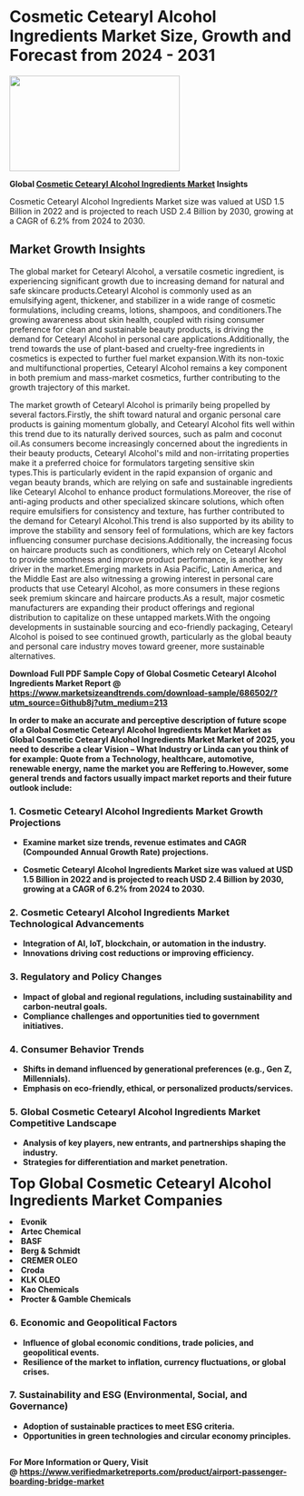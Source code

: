 <H1>Cosmetic Cetearyl Alcohol Ingredients Market Size, Growth and Forecast from 2024 - 2031</H1><img class="aligncenter size-medium wp-image-584254" src="https://thirdeyenews.in/wp-content/uploads/2024/09/Global-Market-Research-300x168.jpeg" alt="" width="300" height="168" /><p><strong>Global&nbsp;<a href="https://www.marketsizeandtrends.com/download-sample/686502/?utm_source=Github8j?utm_medium=213">Cosmetic Cetearyl Alcohol Ingredients Market</a> Insights</strong></p><p>Cosmetic Cetearyl Alcohol Ingredients Market size was valued at USD 1.5 Billion in 2022 and is projected to reach USD 2.4 Billion by 2030, growing at a CAGR of 6.2% from 2024 to 2030.</p><p><h2>Market Growth Insights</h2> <p>The global market for Cetearyl Alcohol, a versatile cosmetic ingredient, is experiencing significant growth due to increasing demand for natural and safe skincare products.Cetearyl Alcohol is commonly used as an emulsifying agent, thickener, and stabilizer in a wide range of cosmetic formulations, including creams, lotions, shampoos, and conditioners.The growing awareness about skin health, coupled with rising consumer preference for clean and sustainable beauty products, is driving the demand for Cetearyl Alcohol in personal care applications.Additionally, the trend towards the use of plant-based and cruelty-free ingredients in cosmetics is expected to further fuel market expansion.With its non-toxic and multifunctional properties, Cetearyl Alcohol remains a key component in both premium and mass-market cosmetics, further contributing to the growth trajectory of this market.<strong></strong></p> <p>The market growth of Cetearyl Alcohol is primarily being propelled by several factors.Firstly, the shift toward natural and organic personal care products is gaining momentum globally, and Cetearyl Alcohol fits well within this trend due to its naturally derived sources, such as palm and coconut oil.As consumers become increasingly concerned about the ingredients in their beauty products, Cetearyl Alcohol's mild and non-irritating properties make it a preferred choice for formulators targeting sensitive skin types.This is particularly evident in the rapid expansion of organic and vegan beauty brands, which are relying on safe and sustainable ingredients like Cetearyl Alcohol to enhance product formulations.Moreover, the rise of anti-aging products and other specialized skincare solutions, which often require emulsifiers for consistency and texture, has further contributed to the demand for Cetearyl Alcohol.This trend is also supported by its ability to improve the stability and sensory feel of formulations, which are key factors influencing consumer purchase decisions.Additionally, the increasing focus on haircare products such as conditioners, which rely on Cetearyl Alcohol to provide smoothness and improve product performance, is another key driver in the market.Emerging markets in Asia Pacific, Latin America, and the Middle East are also witnessing a growing interest in personal care products that use Cetearyl Alcohol, as more consumers in these regions seek premium skincare and haircare products.As a result, major cosmetic manufacturers are expanding their product offerings and regional distribution to capitalize on these untapped markets.With the ongoing developments in sustainable sourcing and eco-friendly packaging, Cetearyl Alcohol is poised to see continued growth, particularly as the global beauty and personal care industry moves toward greener, more sustainable alternatives.<strong></p><p><span class=""><strong>Download Full PDF Sample Copy of Global Cosmetic Cetearyl Alcohol Ingredients Market Report</strong> @ <a href="https://www.marketsizeandtrends.com/download-sample/686502/?utm_source=Github8j?utm_medium=213" target="_blank">https://www.marketsizeandtrends.com/download-sample/686502/?utm_source=Github8j?utm_medium=213</a></span></p><p>In order to make an accurate and perceptive description of future scope of a Global&nbsp;Cosmetic Cetearyl Alcohol Ingredients Market Market as Global&nbsp;Cosmetic Cetearyl Alcohol Ingredients Market Market of 2025, you need to describe a clear Vision &ndash; What Industry or Linda can you think of for example: Quote from a Technology, healthcare, automotive, renewable energy, name the market you are Reffering to.However, some general trends and factors usually impact market reports and their future outlook include:</p><h3>1.&nbsp;<strong>Cosmetic Cetearyl Alcohol Ingredients Market Growth Projections</strong></h3><ul><li>Examine market size trends, revenue estimates and CAGR (Compounded Annual Growth Rate) projections.</li><li><p>Cosmetic Cetearyl Alcohol Ingredients Market size was valued at USD 1.5 Billion in 2022 and is projected to reach USD 2.4 Billion by 2030, growing at a CAGR of 6.2% from 2024 to 2030.</p></li></ul><h3>2.&nbsp;<strong>Cosmetic Cetearyl Alcohol Ingredients Market Technological Advancements</strong></h3><ul><li>Integration of AI, IoT, blockchain, or automation in the industry.</li><li>Innovations driving cost reductions or improving efficiency.</li></ul><h3>3.&nbsp;<strong>Regulatory and Policy Changes</strong></h3><ul><li>Impact of global and regional regulations, including sustainability and carbon-neutral goals.</li><li>Compliance challenges and opportunities tied to government initiatives.</li></ul><h3>4.&nbsp;<strong>Consumer Behavior Trends</strong></h3><ul><li>Shifts in demand influenced by generational preferences (e.g., Gen Z, Millennials).</li><li>Emphasis on eco-friendly, ethical, or personalized products/services.</li></ul><h3>5.&nbsp;<strong>Global Cosmetic Cetearyl Alcohol Ingredients Market Competitive Landscape</strong></h3><ul><li>Analysis of key players, new entrants, and partnerships shaping the industry.</li><li>Strategies for differentiation and market penetration.</li></ul><p data-pm-slice="1 1 []"><span style="color: inherit; font-family: inherit; font-size: 25px;">Top Global Cosmetic Cetearyl Alcohol Ingredients Market Companies</span></p><div class="" data-test-id=""><p><li>Evonik</li><li> Artec Chemical</li><li> BASF</li><li> Berg & Schmidt</li><li> CREMER OLEO</li><li> Croda</li><li> KLK OLEO</li><li> Kao Chemicals</li><li> Procter & Gamble Chemicals</li></p></div><h3>6.&nbsp;<strong>Economic and Geopolitical Factors</strong></h3><ul><li>Influence of global economic conditions, trade policies, and geopolitical events.</li><li>Resilience of the market to inflation, currency fluctuations, or global crises.</li></ul><h3>7.&nbsp;<strong>Sustainability and ESG (Environmental, Social, and Governance)</strong></h3><ul><li>Adoption of sustainable practices to meet ESG criteria.</li><li>Opportunities in green technologies and circular economy principles.</li></ul><h2><strong style="font-size: 14px;">For More Information or Query, Visit @&nbsp;</strong><a style="background-color: #ffffff; font-size: 14px;" href="https://www.marketsizeandtrends.com/report/cosmetic-cetearyl-alcohol-ingredients-market/" target="_blank">https://www.verifiedmarketreports.com/product/airport-passenger-boarding-bridge-market</a></h2>